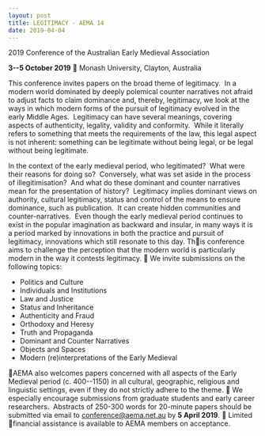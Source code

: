 ```yaml
---
layout: post
title: LEGITIMACY - AEMA 14
date: 2019-04-04
---
```


2019 Conference of the Australian Early Medieval
Association

**3--5 October 2019**  Monash University,
Clayton, Australia

This conference invites papers on the
broad theme of legitimacy.  In a modern world dominated by deeply
polemical counter narratives not afraid to adjust facts to claim
dominance and, thereby, legitimacy, we look at the ways in which modern
forms of the pursuit of legitimacy evolved in the early Middle Ages. 
Legitimacy can have several meanings, covering aspects of authenticity,
legality, validity and conformity.  While it literally refers to
something that meets the requirements of the law, this legal aspect is
not inherent: something can be legitimate without being legal, or be
legal without being legitimate.

In the context of the early
medieval period, who legitimated?  What were their reasons for doing
so?  Conversely, what was set aside in the process of illegitimisation? 
And what do these dominant and counter narratives mean for the
presentation of history?  Legitimacy implies dominant views on
authority, cultural legitimacy, status and control of the means to
ensure dominance, such as publication.  It can create hidden communities
and counter-narratives.  Even though the early medieval period continues
to exist in the popular imagination as backward and insular, in many
ways it is a period marked by innovations in both the practice and
pursuit of legitimacy, innovations which still resonate to this day.
This conference aims to challenge the perception that the modern world
is particularly modern in the way it contests legitimacy.

We
invite submissions on the following topics:


-   Politics and Culture
-   Individuals and Institutions
-   Law and Justice
-   Status and Inheritance
-   Authenticity and Fraud
-   Orthodoxy and Heresy
-   Truth and Propaganda
-   Dominant and Counter Narratives
-   Objects and Spaces
-   Modern (re)interpretations of the Early Medieval


AEMA also welcomes papers concerned with all aspects of the Early
Medieval period (c. 400--1150) in all cultural, geographic, religious
and linguistic settings, even if they do not strictly adhere to the
theme.

We especially encourage submissions from graduate
students and early career researchers.  Abstracts of 250-300 words for
20-minute papers should be submitted via email to
<conference@aema.net.au> by **5 April 2019**.

Limited
financial assistance is available to AEMA members on acceptance.
